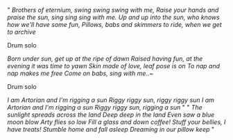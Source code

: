 " *Brothers of eternium, swing swing swing with me,
Raise your hands and praise the sun, sing sing sing with me.
Up and up into the sun, who knows how we'll have some fun, Pillows, babs and skimmers to ride, when we get to archive*

Drum solo

*Born under sun, get up at the ripe of dawn
Raised having fun, at the evening it was time to yawn
Skin made of love, leaf pose is on
To nap and nap makes me free
Come on babs, sing with me..~*

Drum solo

*I am Artorian and I'm rigging a sun
Riggy riggy sun, riggy riggy sun
I am Artorian and I'm rigging a sun
Riggy riggy sun, rigging a sun* "
" *The sunlight spreads across the land
Deep deep in the land
Even saw a blue moon blow
Arty flies so low
Fill a glass and down coffee!
Stuff your bellies, I have treats!
Stumble home and fall asleep
Dreaming in our pillow keep* "